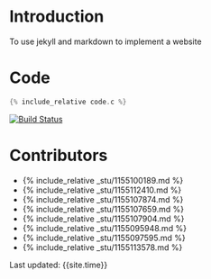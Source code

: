 # Introduction
To use jekyll and markdown to implement a website
# Code
```c
{% include_relative code.c %}
```
[![Build Status](https://travis-ci.org/csci3250-2019/project-team-j.svg?branch=master)](https://travis-ci.org/csci3250-2019/project-team-j)
# Contributors
- {% include_relative _stu/1155100189.md %}
- {% include_relative _stu/1155112410.md %}
- {% include_relative _stu/1155107874.md %}
- {% include_relative _stu/1155107659.md %}
- {% include_relative _stu/1155107904.md %}
- {% include_relative _stu/1155095948.md %}
- {% include_relative _stu/1155097595.md %}
- {% include_relative _stu/1155113578.md %}

Last updated: {{site.time}}
